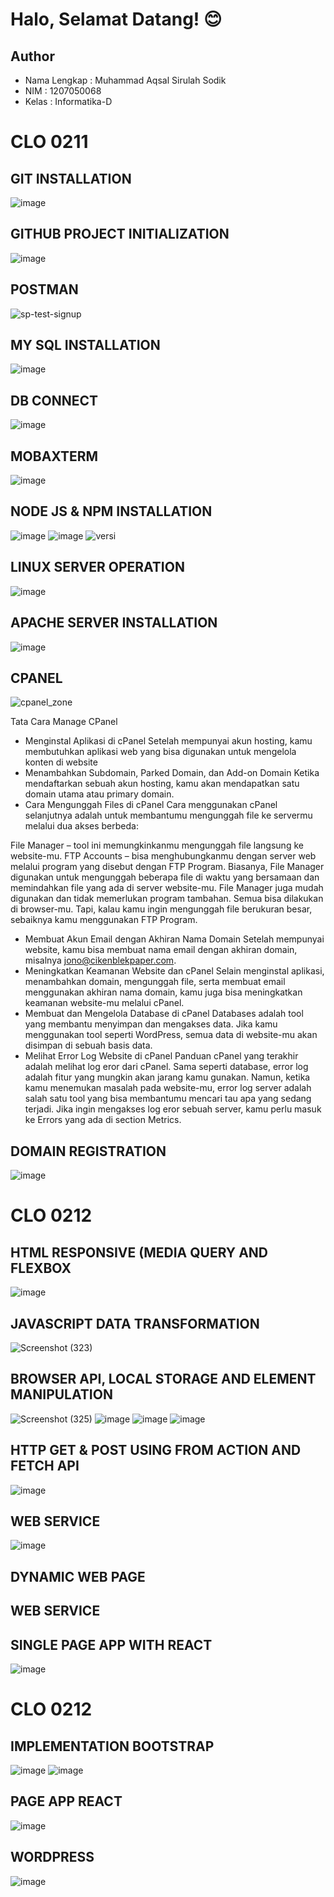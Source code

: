 # Halo, Selamat Datang! 😊

## **Author**
* Nama Lengkap : Muhammad Aqsal Sirulah Sodik
* NIM          : 1207050068
* Kelas        : Informatika-D


# CLO 0211

## **GIT INSTALLATION**
![image](https://user-images.githubusercontent.com/72060370/208361709-adb698ff-e216-403e-a497-8ae191ce68fc.png)

## **GITHUB PROJECT INITIALIZATION**
![image](https://user-images.githubusercontent.com/72060370/208365803-19b4fe02-bbed-4ae9-ac5d-071690e02112.png)

## **POSTMAN**
![sp-test-signup](https://user-images.githubusercontent.com/72060370/208373139-fc4edc32-5d7c-4ec0-b79c-a24562015c23.png)

## **MY SQL INSTALLATION**
![image](https://user-images.githubusercontent.com/72060370/208365955-5f8a9145-5e82-4996-8692-b08a487c2541.png)

## **DB CONNECT**
![image](https://user-images.githubusercontent.com/72060370/208368970-a4b054f8-4dc0-4534-a130-f33093a148b7.png)

## **MOBAXTERM**
![image](https://user-images.githubusercontent.com/72060370/208366885-18a8e290-aa6c-4af2-b846-25529619324d.png)

## **NODE JS & NPM INSTALLATION**
![image](https://user-images.githubusercontent.com/72060370/208364328-a0c80c72-374b-4713-bcff-8a6f8be0ed4e.png)
![image](https://user-images.githubusercontent.com/72060370/208364355-d8a4d9d5-a7de-4694-b1ea-43f81c13ead6.png)
![versi](https://user-images.githubusercontent.com/72060370/208371178-a26e7342-8340-47df-9f64-dea74aea6827.png)

## **LINUX SERVER OPERATION**
![image](https://user-images.githubusercontent.com/72060370/208367143-02292bd6-2a49-4a69-ab66-5863dc8c8273.png)


## **APACHE SERVER INSTALLATION**
![image](https://user-images.githubusercontent.com/72060370/208373581-4e8a69de-72ba-4cff-82ba-787cf9be307e.png)

## **CPANEL**
![cpanel_zone](https://user-images.githubusercontent.com/72060370/208374746-f29ba895-5aa0-44a9-ae23-b73868b08dd2.jpg)

Tata Cara Manage CPanel
* Menginstal Aplikasi di cPanel
Setelah mempunyai akun hosting, kamu membutuhkan aplikasi web yang bisa digunakan untuk mengelola konten di website
* Menambahkan Subdomain, Parked Domain, dan Add-on Domain
Ketika mendaftarkan sebuah akun hosting, kamu akan mendapatkan satu domain utama atau primary domain.
* Cara Mengunggah Files di cPanel
Cara menggunakan cPanel selanjutnya adalah untuk membantumu mengunggah file ke servermu melalui dua akses berbeda:

File Manager – tool ini memungkinkanmu mengunggah file langsung ke website-mu.
FTP Accounts – bisa menghubungkanmu dengan server web melalui program yang disebut dengan FTP Program.
Biasanya, File Manager digunakan untuk mengunggah beberapa file di waktu yang bersamaan dan memindahkan file yang ada di server website-mu. File Manager juga mudah digunakan dan tidak memerlukan program tambahan. Semua bisa dilakukan di browser-mu. Tapi, kalau kamu ingin mengunggah file berukuran besar, sebaiknya kamu menggunakan FTP Program.
* Membuat Akun Email dengan Akhiran Nama Domain
Setelah mempunyai website, kamu bisa membuat nama email dengan akhiran domain, misalnya jono@cikenblekpaper.com.
* Meningkatkan Keamanan Website dan cPanel
Selain menginstal aplikasi, menambahkan domain, mengunggah file, serta membuat email menggunakan akhiran nama domain, kamu juga bisa meningkatkan keamanan website-mu melalui cPanel.
* Membuat dan Mengelola Database di cPanel
Databases adalah tool yang membantu menyimpan dan mengakses data. Jika kamu menggunakan tool seperti WordPress, semua data di website-mu akan disimpan di sebuah basis data.
* Melihat Error Log Website di cPanel
Panduan cPanel yang terakhir adalah melihat log eror dari cPanel. Sama seperti database, error log adalah fitur yang mungkin akan jarang kamu gunakan. Namun, ketika kamu menemukan masalah pada website-mu, error log server adalah salah satu tool yang bisa membantumu mencari tau apa yang sedang terjadi. Jika ingin mengakses log eror sebuah server, kamu perlu masuk ke Errors yang ada di section Metrics.

## **DOMAIN REGISTRATION**
![image](https://user-images.githubusercontent.com/72060370/208373977-19fbde2a-1fad-4641-81e1-7fa78c9fae44.png)

# CLO 0212
## **HTML RESPONSIVE (MEDIA QUERY AND FLEXBOX**
![image](https://user-images.githubusercontent.com/72060370/209253308-3f1b2d38-0ae9-43b1-93ab-0b249e6c93c6.png)

## **JAVASCRIPT DATA TRANSFORMATION**
![Screenshot (323)](https://user-images.githubusercontent.com/72060370/209253944-015d113c-4493-4d4d-a7eb-409af1fb4c46.png)

## **BROWSER API, LOCAL STORAGE AND ELEMENT MANIPULATION**
![Screenshot (325)](https://user-images.githubusercontent.com/72060370/209254292-b1676bee-8e7a-4525-808c-d6ef33b3ad43.png)
![image](https://user-images.githubusercontent.com/72060370/209254364-e70f923e-fc93-467e-8be7-f0ac7e52c803.png)
![image](https://user-images.githubusercontent.com/72060370/209254393-63bbfd8c-0728-4dae-b8c2-43e7ec41d7ea.png)
![image](https://user-images.githubusercontent.com/72060370/209254405-84734a49-c8a3-4fe5-a917-c7138bea0aa8.png)

## **HTTP GET & POST USING FROM ACTION AND FETCH API**
![image](https://user-images.githubusercontent.com/72060370/209255251-d5b690cd-d380-4891-8e8c-281ab9eba1ed.png)

## **WEB SERVICE**
![image](https://user-images.githubusercontent.com/72060370/209255568-8445e028-482c-4a2f-a6a2-41d919d8bc55.png)

## **DYNAMIC WEB PAGE**

## **WEB SERVICE**

## **SINGLE PAGE APP WITH REACT**
![image](https://user-images.githubusercontent.com/72060370/209255776-e6d1bde9-00b7-4612-a910-1691a6283fe6.png)

# CLO 0212
## **IMPLEMENTATION BOOTSTRAP**
![image](https://user-images.githubusercontent.com/72060370/209471210-820427b7-4364-4178-9cda-e6206dcd34c0.png)
![image](https://user-images.githubusercontent.com/72060370/209471233-8e114c93-00db-4e1c-b7cc-fe8e827c0d6f.png)

## **PAGE APP REACT**
![image](https://user-images.githubusercontent.com/72060370/209471286-93427f19-145b-43d8-bd1f-2074683d02ee.png)

## **WORDPRESS**
![image](https://user-images.githubusercontent.com/72060370/209471301-e376d92c-0684-408f-beb0-0728ee0ab0ef.png)

